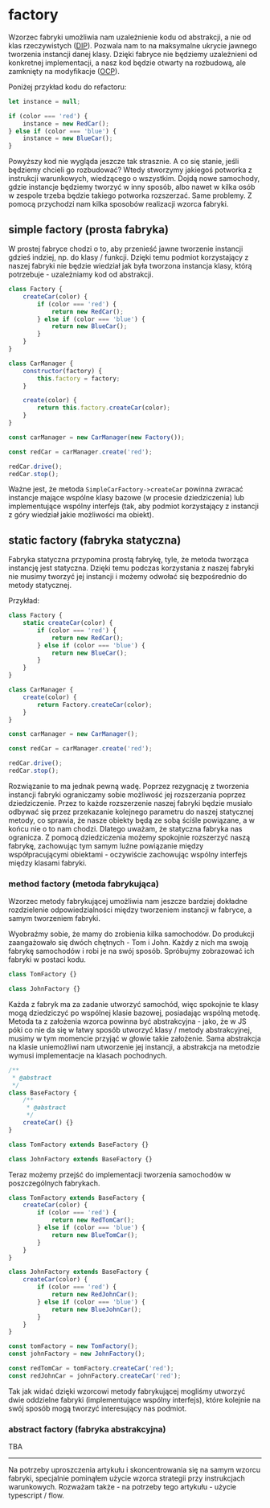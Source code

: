 # factory

Wzorzec fabryki umożliwia nam uzależnienie kodu od abstrakcji, a
nie od klas rzeczywistych ([DIP](https://en.wikipedia.org/wiki/SOLID_(object-oriented_design))). Pozwala nam to na maksymalne ukrycie
jawnego tworzenia instancji danej klasy. Dzięki fabryce nie będziemy
uzależnieni od konkretnej implementacji, a nasz kod będzie otwarty
na rozbudową, ale zamknięty na modyfikacje ([OCP](https://en.wikipedia.org/wiki/SOLID_(object-oriented_design))).

Poniżej przykład kodu do refactoru:

```js
let instance = null;

if (color === 'red') {
    instance = new RedCar();
} else if (color === 'blue') {
    instance = new BlueCar();
}
```

Powyższy kod nie wygląda jeszcze tak strasznie. A co się stanie, jeśli
będziemy chcieli go rozbudować? Wtedy stworzymy jakiegoś potworka z
instrukcji warunkowych, wiedzącego o wszystkim. Dojdą nowe samochody,
gdzie instancje będziemy tworzyć w inny sposób, albo nawet w kilka
osób w zespole trzeba będzie takiego potworka rozszerzać. Same problemy.
Z pomocą przychodzi nam kilka sposobów realizacji wzorca fabryki.

## simple factory (prosta fabryka)

W prostej fabryce chodzi o to, aby przenieść jawne tworzenie instancji
gdzieś indziej, np. do klasy / funkcji. Dzięki temu podmiot korzystający
z naszej fabryki nie będzie wiedział jak była tworzona instancja klasy,
którą potrzebuje - uzależniamy kod od abstrakcji.

```js
class Factory {
    createCar(color) {
        if (color === 'red') {
            return new RedCar();
        } else if (color === 'blue') {
            return new BlueCar();
        }
    }
}

class CarManager {
    constructor(factory) {
        this.factory = factory;
    }

    create(color) {
        return this.factory.createCar(color);
    }
}

const carManager = new CarManager(new Factory());

const redCar = carManager.create('red');

redCar.drive();
redCar.stop();
```

Ważne jest, że metoda `SimpleCarFactory->createCar` powinna zwracać instancje
mające wspólne klasy bazowe (w procesie dziedziczenia) lub implementujące
wspólny interfejs (tak, aby podmiot korzystający z instancji z góry wiedział
jakie możliwości ma obiekt).

## static factory (fabryka statyczna)

Fabryka statyczna przypomina prostą fabrykę, tyle, że metoda
tworząca instancję jest statyczna. Dzięki temu podczas korzystania z naszej
fabryki nie musimy tworzyć jej instancji i możemy odwołać się
bezpośrednio do metody statycznej.

Przykład:

```js
class Factory {
    static createCar(color) {
        if (color === 'red') {
            return new RedCar();
        } else if (color === 'blue') {
            return new BlueCar();
        }
    }
}

class CarManager {
    create(color) {
        return Factory.createCar(color);
    }
}

const carManager = new CarManager();

const redCar = carManager.create('red');

redCar.drive();
redCar.stop();
```

Rozwiązanie to ma jednak pewną wadę. Poprzez rezygnację z tworzenia
instancji fabryki ograniczamy sobie możliwość jej rozszerzania poprzez
dziedziczenie. Przez to każde rozszerzenie naszej fabryki będzie musiało
odbywać się przez przekazanie kolejnego parametru do naszej statycznej
metody, co sprawia, że nasze obiekty będą ze sobą ściśle powiązane, a
w końcu nie o to nam chodzi. Dlatego uważam, że statyczna fabryka nas
ogranicza. Z pomocą dziedziczenia możemy spokojnie rozszerzyć naszą
fabrykę, zachowując tym samym luźne powiązanie między współpracującymi
obiektami - oczywiście zachowując wspólny interfejs między klasami fabryki.

### method factory (metoda fabrykująca)

Wzorzec metody fabrykującej umożliwia nam jeszcze bardziej dokładne
rozdzielenie odpowiedzialności między tworzeniem instancji w fabryce,
a samym tworzeniem fabryki.

Wyobraźmy sobie, że mamy do zrobienia kilka samochodów. Do produkcji
zaangażowało się dwóch chętnych - Tom i John. Każdy z nich ma swoją fabrykę
samochodów i robi je na swój sposób. Spróbujmy zobrazować ich fabryki
w postaci kodu.

```js
class TomFactory {}

class JohnFactory {}
```

Każda z fabryk ma za zadanie utworzyć samochód, więc spokojnie te klasy
mogą dziedziczyć po wspólnej klasie bazowej, posiadając wspólną metodę.
Metoda ta z założenia wzorca powinna być abstrakcyjna - jako, że w JS
póki co nie da się w łatwy sposób utworzyć klasy / metody abstrakcyjnej,
musimy w tym momencie przyjąć w głowie takie założenie. Sama abstrakcja
na klasie uniemożliwi nam utworzenie jej instancji, a abstrakcja na metodzie
wymusi implementacje na klasach pochodnych.

```js
/**
 * @abstract
 */
class BaseFactory {
    /**
     * @abstract
     */
    createCar() {}
}

class TomFactory extends BaseFactory {}

class JohnFactory extends BaseFactory {}
```

Teraz możemy przejść do implementacji tworzenia samochodów w poszczególnych
fabrykach.

```js
class TomFactory extends BaseFactory {
    createCar(color) {
        if (color === 'red') {
            return new RedTomCar();
        } else if (color === 'blue') {
            return new BlueTomCar();
        }
    }
}

class JohnFactory extends BaseFactory {
    createCar(color) {
        if (color === 'red') {
            return new RedJohnCar();
        } else if (color === 'blue') {
            return new BlueJohnCar();
        }
    }
}

const tomFactory = new TomFactory();
const johnFactory = new JohnFactory();

const redTomCar = tomFactory.createCar('red');
const redJohnCar = johnFactory.createCar('red');
```

Tak jak widać dzięki wzorcowi metody fabrykującej mogliśmy utworzyć
dwie oddzielne fabryki (implementujące wspólny interfejs), które kolejnie
na swój sposób mogą tworzyć interesujący nas podmiot.

### abstract factory (fabryka abstrakcyjna)

TBA

---

Na potrzeby uproszczenia artykułu i skoncentrowania się na samym wzorcu
fabryki, specjalnie pominąłem użycie wzorca strategii przy instrukcjach
warunkowych. Rozważam także - na potrzeby tego artykułu - użycie
typescript / flow.
